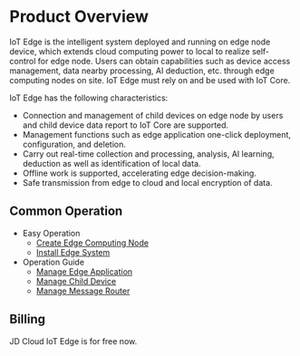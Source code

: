 # Product Overview

IoT Edge is the intelligent system deployed and running on edge node device, which extends cloud computing power to local to realize self-control for edge node. Users can obtain capabilities such as device access management, data nearby processing, AI deduction, etc. through edge computing nodes on site. IoT Edge must rely on and be used with IoT Core.

IoT Edge has the following characteristics:

- Connection and management of child devices on edge node by users and child device data report to IoT Core are supported.
- Management functions such as edge application one-click deployment, configuration, and deletion.
- Carry out real-time collection and processing, analysis, AI learning, deduction as well as identification of local data.
- Offline work is supported, accelerating edge decision-making.
- Safe transmission from edge to cloud and local encryption of data.

## Common Operation

- Easy Operation
    - [Create Edge Computing Node](../Getting-Started/Create-Edgenode.md)
    - [Install Edge System](../Getting-Started/Install-Edge-System.md)
- Operation Guide
    - [Manage Edge Application](../Operation-Guide/Edge-App.md)
    - [Manage Child Device](../Operation-Guide/SubDevice.md)
    - [Manage Message Router](../Operation-Guide/MsgRouter.md)

## Billing

JD Cloud IoT Edge is for free now.

